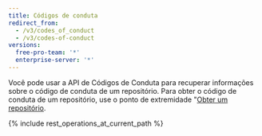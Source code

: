 ```yaml
---
title: Códigos de conduta
redirect_from:
  - /v3/codes_of_conduct
  - /v3/codes-of-conduct
versions:
  free-pro-team: '*'
  enterprise-server: '*'
---
```


Você pode usar a API de Códigos de Conduta para recuperar informações sobre o código de conduta de um repositório. Para obter o código de conduta de um repositório, use o ponto de extremidade "[Obter um repositório](/v3/repos/#get-a-repository).

{% include rest_operations_at_current_path %}
